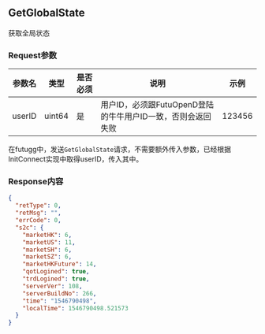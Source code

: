## GetGlobalState

获取全局状态

### Request参数

参数名  | 类型  | 是否必须 | 说明      | 示例
------- | ---- | -------- | -------  | ---------
userID | uint64 | 是 | 用户ID，必须跟FutuOpenD登陆的牛牛用户ID一致，否则会返回失败 | 123456

在futugg中，发送`GetGlobalState`请求，不需要额外传入参数，已经根据InitConnect实现中取得userID，传入其中。

### Response内容

```json 
{
  "retType": 0,
  "retMsg": "",
  "errCode": 0,
  "s2c": {
    "marketHK": 6,    
    "marketUS": 11,
    "marketSH": 6,
    "marketSZ": 6,
    "marketHKFuture": 14,
    "qotLogined": true,
    "trdLogined": true,
    "serverVer": 108,
    "serverBuildNo": 266,
    "time": "1546790498",
    "localTime": 1546790498.521573
  }
}
```


